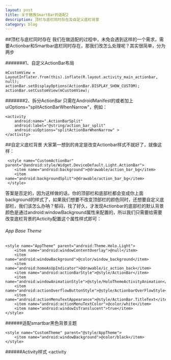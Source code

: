 ```yaml
---
layout: post
title: 关于魅族SmartBar的适配2
description: 顶栏与底栏同时存在及自定义底栏背景
category: blog
---
```


##顶栏与底栏同时存在
我们在做适配的过程中，未免会遇到这样的一个需求，需要Actionbar和Smartbar底栏同时存在，那我们改怎么处理呢？其实很简单，分为两步

#######1、自定义ActionBar布局

    mCustomView = LayoutInflater.from(this).inflate(R.layout.activity_main_actionbar, null);
	actionBar.setDisplayOptions(ActionBar.DISPLAY_SHOW_CUSTOM);
	actionBar.setCustomView(mCustomView);

#######2、拆分ActionBar
只需在AndroidManifest的<activity>或者<application>加上uiOptions="splitActionBarWhenNarrow"，例如：

    <activity
	    android:name=".ActionBarSplit"
	    android:label="@string/action_bar_split"
	    android:uiOptions="splitActionBarWhenNarrow" >
    </activity>

##自定义底栏背景
大家第一想到的肯定是改变Actionbar样式不就好了，就像这样：

     <style name="CustomActionBar" parent="@android:style/Widget.DeviceDefault.Light.ActionBar">
        <item name="android:background">@drawable/action_bar_bg</item>
        <item name="android:backgroundSplit">@drawable/action_bar_bg</item>
     </style>
答案是否定的，因为这样做的话，你的顶部栏和底部栏都会变成你上面background的样式了，如果我们想要不改变顶部栏的颜色同时，还想要自定义底部栏，我们该怎么办呐？郁闷，找了好久，才发现Actionbar的底部栏的默认背景颜色是通过android:windowBackground属性来配置的，所以我们只需要给需要改变底栏背景的Acticity配置这个属性样式即可：

###### App Base Theme

    <style name="AppTheme" parent="android:Theme.Holo.Light">
        <item name="android:windowContentOverlay">@null</item>
        <item name="android:windowBackground">@color/window_background</item>
        <item name="android:homeAsUpIndicator">@drawable/ic_action_back</item>
        <item name="android:actionBarStyle">@style/ActionBar</item>
        <item name="android:windowAnimationStyle">@style/HoloThemeActivityAnimation</item>
        <item name="android:actionOverflowButtonStyle">@style/ActionbarOverFlowStyle</item>
        <item name="android:actionMenuTextAppearance">@style/ActionBar.TitleText</item>
        <item name="android:actionMenuTextColor">@color/white</item>
        <item name="android:windowIsTranslucent">true</item>
    </style>

######适配smartbar黑色背景主题

    <style name="CustomTheme" parent="@style/AppTheme">
        <item name="android:windowBackground">@color/black</item>
    </style>

######Activity样式
     <activity
            android:name=".ui.MainActivity"
            android:launchMode="singleTask"
            android:screenOrientation="portrait"
            android:theme="@style/CustomTheme"
            android:uiOptions="splitActionBarWhenNarrow" />
     <activity

[loo28]:    http://loo128.github.io  "loo128"
